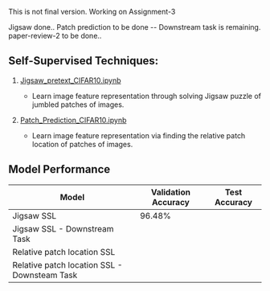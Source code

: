 This is not final version.
Working on Assignment-3

Jigsaw done..
Patch prediction to be done -- Downstream task is remaining.
paper-review-2 to be done..


## Self-Supervised Techniques:

1. [Jigsaw_pretext_CIFAR10.ipynb](Jigsaw_pretext_CIFAR10.ipynb)
   - Learn image feature representation through solving Jigsaw puzzle of jumbled patches of images.
   
2. [Patch_Prediction_CIFAR10.ipynb](Patch_Prediction_CIFAR10.ipynb)
   - Learn image feature representation via finding the relative patch location of patches of images.
     
## Model Performance

| Model                    | Validation Accuracy | Test Accuracy |
|--------------------------|----------------------|---------------|
| Jigsaw SSL |  96.48%               |         |
| Jigsaw SSL - Downstream Task                   |         |
| Relative patch location SSL                       |         |
| Relative patch location SSL - Downsteam Task                          |        |

